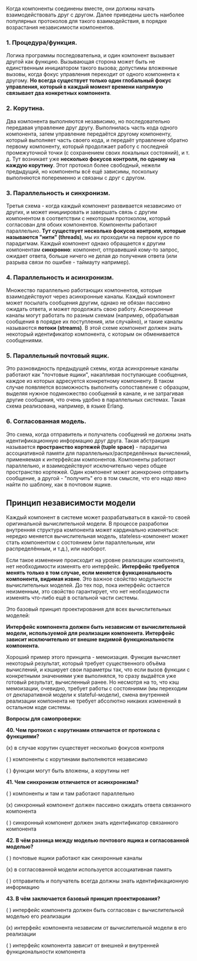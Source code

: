 Когда компоненты соединены вместе, они должны начать взаимодействовать друг с другом. Далее приведены шесть наиболее популярных протоколов для такого взаимодействия, в порядке возрастания независимости компонентов.

### 1. Процедура/функция.

Логика программы последовательна, и один компонент вызывает другой как функцию. Вызывающая сторона может быть не единственным инициатором такого вызова; допустимы вложенные вызовы, когда фокус управления переходит от одного компонента к другому. **Но всегда существует только один глобальный фокус управления, который в каждый момент времени напрямую связывает два конкретных компонента**.

### 2. Корутина.

Два компонента выполняются независимо, но последовательно передавая управление друг другу. Выполнилась часть кода одного компонента, затем управление передаётся другому компоненту, который выполняет часть своего кода, и передаёт управление обратно первому компоненту, который продолжает работу с последней промежуточной точки (с сохранением своих локальных состояний), и т. д.
Тут возникает уже **несколько фокусов контроля, по одному на каждую корутину**. Этот протокол более свободный, нежели предыдущий, но компоненты всё ещё зависимы, поскольку выполняются попеременно и связаны с друг с другом. 

### 3. Параллельность и синхронизм.

Третья схема - когда каждый компонент развивается независимо от других, и может инициировать и завершать связь с другим компонентом в соответствии с некоторым протоколом, который согласован для обоих компонентов. Компоненты работают параллельно. **Тут существует несколько фокусов контроля, которые называются "нити" (threads)**, мы их проходили на первом курсе по парадигмам. Каждый компонент однако обращается к другим компонентам **синхронно**: компонент, отправивший кому-то запрос, ожидает ответа, больше ничего не делая до получения ответа (или разрыва связи по ошибке - таймауту например).

### 4. Параллельность и асинхронизм.

Множество параллельно работающих компонентов, которые взаимодействуют через асинхронные каналы. Каждый компонент может посылать сообщения другим, однако не обязан пассивно ожидать ответа, и может продолжать свою работу. Асинхронные каналы могут работать по разным схемам (например, обрабатывая сообщения в порядке их поступления, или случайно), и такие каналы называются **потоки (streams)**.
В этой схеме компонент должен знать некоторый идентификатор компонента, с которым он обменивается сообщениями. 

### 5. Параллельный почтовый ящик.

Это разновидность предыдущей схемы, когда асинхронные каналы работают как "почтовые ящики", накапливая поступающие сообщения, каждое из которых адресуется конкретному компоненту. В таком случае появляется возможность выполнять сопоставление с образцом, выделяя нужное подмножество сообщений в канале, и не затрагивая другие сообщения, что очень удобно в параллельных системах. Такая схема реализована, например, в языке Erlang.

### 6. Согласованная модель.

Это схема, когда отправитель и получатель сообщений не должны знать идентификационную информацию друг друга. Такая абстракция называется **пространство кортежей (tuple space)** - парадигма ассоциативной памяти для параллельных/распределённых вычислений, применяемая к интерфейсам компонентов. Компоненты работают параллельно, и взаимодействуют исключительно через общее пространство кортежей.
Один компонент может асинхронно отправить сообщение, а другой - "получить" его в том смысле, что его надо явно найти по шаблону, как в почтовом ящике.

## Принцип независимости модели

Каждый компонент в системе может разрабатываться в какой-то своей оригинальной вычислительной модели. В процессе разработки внутренняя структура компонента может кардинально изменяться: нередко меняется вычислительная модель, stateless-компонент может стать компонентом с состоянием (или параллельным, или распределённым, и т.д.), или наоборот.

Если такое изменение происходит на уровне реализации компонента, нет необходимости изменять его интерфейс. **Интерфейс требуется менять только в том случае, если меняется функциональность компонента, видимая извне**. Это важное свойство модульности вычислительных моделей. До тех пор, пока интерфейс остается неизменным, это свойство гарантирует, что нет необходимости изменять что-либо ещё в остальной части системы.

Это базовый принцип проектирования для всех вычислительных моделей:

**Интерфейс компонента должен быть независим от вычислительной модели, используемой для реализации компонента. Интерфейс зависит исключительно от внешне видимой функциональности компонента.**

Хороший пример этого принципа - мемоизация. Функция вычисляет некоторый результат, который требует существенного объёма вычислений, и кэширует свои параметры так, что если вызов функции с конкретными значениями уже выполнялся, то сразу выдаётся уже готовый результат, вычисленный ранее. Но несмотря на то, что кэш мемоизации, очевидно, требует работы с состояниями (мы переходим от декларативной модели к stateful-модели), смена внутренней реализации компонента не требует абсолютно никаких изменений в остальном коде системы.

**Вопросы для самопроверки:**

**40. Чем протокол с корутинами отличается от протокола с функциями?**

(x) в случае корутин существует несколько фокусов контроля

( ) компоненты с корутинами выполняются независимо

( ) функции могут быть вложены, а корутины нет

**41. Чем синхронизм отличается от асинхронизма?**

( ) компоненты и там и там работают параллельно

(x) синхронный компонент должен пассивно ожидать ответа связанного компонента

( ) синхронный компонент должен знать идентификатор связанного компонента

**42. В чём разница между моделью почтового ящика и согласованной моделью?**

( ) почтовые ящики работают как синхронные каналы

(x) в согласованной модели используется ассоциативная память

( ) отправитель и получатель всегда должны знать идентификационную информацию

**43. В чём заключается базовый принцип проектирования?**

( ) интерфейс компонента должен быть согласован с вычислительной моделью его реализации

(x) интерфейс компонента независим от вычислительной модели в его реализации

( ) интерфейс компонента зависит от внешней и внутренней функциональности компонента
